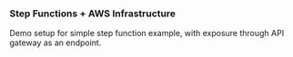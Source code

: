 ### Step Functions + AWS Infrastructure

Demo setup for simple step function example, with exposure through API
gateway as an endpoint.

